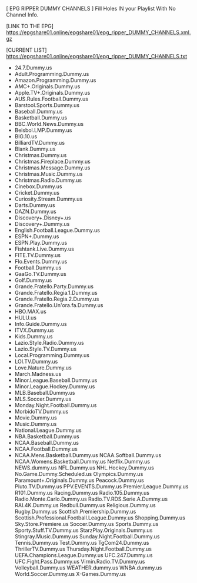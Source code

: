 [ EPG RIPPER DUMMY CHANNELS ]
Fill Holes IN your Playlist With No Channel Info.

[LINK TO THE EPG]
https://epgshare01.online/epgshare01/epg_ripper_DUMMY_CHANNELS.xml.gz

[CURRENT LIST]
https://epgshare01.online/epgshare01/epg_ripper_DUMMY_CHANNELS.txt

- 24.7.Dummy.us
- Adult.Programming.Dummy.us
- Amazon.Programming.Dummy.us
- AMC+.Originals.Dummy.us
- Apple.TV+.Originals.Dummy.us
- AUS.Rules.Football.Dummy.us
- Barstool.Sports.Dummy.us
- Baseball.Dummy.us
- Basketball.Dummy.us
- BBC.World.News.Dummy.us
- Beisbol.LMP.Dummy.us
- BIG.10.us
- BilliardTV.Dummy.us
- Blank.Dummy.us
- Christmas.Dummy.us
- Christmas.Fireplace.Dummy.us
- Christmas.Message.Dummy.us
- Christmas.Music.Dummy.us
- Christmas.Radio.Dummy.us
- Cinebox.Dummy.us
- Cricket.Dummy.us
- Curiosity.Stream.Dummy.us
- Darts.Dummy.us
- DAZN.Dummy.us
- Discovery+.Disney+.us
- Discovery+.Dummy.us
- English.Football.League.Dummy.us
- ESPN+.Dummy.us
- ESPN.Play.Dummy.us
- Fishtank.Live.Dummy.us
- FITE.TV.Dummy.us
- Flo.Events.Dummy.us
- Football.Dummy.us
- GaaGo.TV.Dummy.us
- Golf.Dummy.us
- Grande.Fratello.Party.Dummy.us
- Grande.Fratello.Regia.1.Dummy.us
- Grande.Fratello.Regia.2.Dummy.us
- Grande.Fratello.Un'ora.fa.Dummy.us
- HBO.MAX.us
- HULU.us
- Info.Guide.Dummy.us
- ITVX.Dummy.us
- Kids.Dummy.us
- Lazio.Style.Radio.Dummy.us
- Lazio.Style.TV.Dummy.us
- Local.Programming.Dummy.us
- LOI.TV.Dummy.us
- Love.Nature.Dummy.us
- March.Madness.us
- Minor.League.Baseball.Dummy.us
- Minor.League.Hockey.Dummy.us
- MLB.Baseball.Dummy.us
- MLS.Soccer.Dummy.us
- Monday.Night.Football.Dummy.us
- MorbidoTV.Dummy.us
- Movie.Dummy.us
- Music.Dummy.us
- National.League.Dummy.us
- NBA.Basketball.Dummy.us
- NCAA.Baseball.Dummy.us
- NCAA.Football.Dummy.us
- NCAA.Mens.Basketball.Dummy.us
NCAA.Softball.Dummy.us
NCAA.Womens.Basketball.Dummy.us
Netflix.Dummy.us
NEWS.dummy.us
NFL.Dummy.us
NHL.Hockey.Dummy.us
No.Game.Dummy.Scheduled.us
Olympics.Dummy.us
Paramount+.Originals.Dummy.us
Peacock.Dummy.us
Pluto.TV.Dummy.us
PPV.EVENTS.Dummy.us
Premier.League.Dummy.us
R101.Dummy.us
Racing.Dummy.us
Radio.105.Dummy.us
Radio.Monte.Carlo.Dummy.us
Radio.TV.RDS.Serie.A.Dummy.us
RAI.4K.Dummy.us
Redbull.Dummy.us
Religious.Dummy.us
Rugby.Dummy.us
Scottish.Premiership.Dummy.us
Scottish.Professional.Football.League.Dummy.us
Shopping.Dummy.us
Sky.Store.Premiere.us
Soccer.Dummy.us
Sports.Dummy.us
Sporty.Stuff.TV.Dummy.us
StarzPlay.Originals.Dummy.us
Stingray.Music.Dummy.us
Sunday.Night.Football.Dummy.us
Tennis.Dummy.us
Test.Dummy.us
TgCom24.Dummy.us
ThrillerTV.Dummy.us
Thursday.Night.Football.Dummy.us
UEFA.Champions.League.Dummy.us
UFC.247.Dummy.us
UFC.Fight.Pass.Dummy.us
Virnin.Radio.TV.Dummy.us
Volleyball.Dummy.us
WEATHER.dummy.us
WNBA.dummy.us
World.Soccer.Dummy.us
X-Games.Dummy.us

